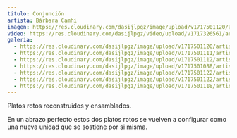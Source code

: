 ```yaml
---
titulo: Conjunción
artista: Bárbara Camhi
imagen: https://res.cloudinary.com/dasijlpgz/image/upload/v1717501120/artistas/B%C3%A1rbara%20Camhi/Conjunci%C3%B3n/P1090591.jpg
video: https://res.cloudinary.com/dasijlpgz/video/upload/v1717326561/artistas/B%C3%A1rbara%20Camhi/Conjunci%C3%B3n/v%C3%ADdeo_web-1.mp4
galeria:
  - https://res.cloudinary.com/dasijlpgz/image/upload/v1717501120/artistas/B%C3%A1rbara%20Camhi/Conjunci%C3%B3n/P1090591.jpg
  - https://res.cloudinary.com/dasijlpgz/image/upload/v1717501111/artistas/B%C3%A1rbara%20Camhi/Conjunci%C3%B3n/P1090585.jpg
  - https://res.cloudinary.com/dasijlpgz/image/upload/v1717501112/artistas/B%C3%A1rbara%20Camhi/Conjunci%C3%B3n/P1090589.jpg
  - https://res.cloudinary.com/dasijlpgz/image/upload/v1717501088/artistas/B%C3%A1rbara%20Camhi/Conjunci%C3%B3n/P1090584.jpg
  - https://res.cloudinary.com/dasijlpgz/image/upload/v1717501122/artistas/B%C3%A1rbara%20Camhi/Conjunci%C3%B3n/P1090588.jpg
  - https://res.cloudinary.com/dasijlpgz/image/upload/v1717501122/artistas/B%C3%A1rbara%20Camhi/Conjunci%C3%B3n/P1090595.jpg
  - https://res.cloudinary.com/dasijlpgz/image/upload/v1717501118/artistas/B%C3%A1rbara%20Camhi/Conjunci%C3%B3n/P1090593.jpg
---
```

Platos rotos reconstruidos y ensamblados.

En un abrazo perfecto estos dos platos rotos se vuelven a configurar como una nueva unidad que se sostiene por si misma.
